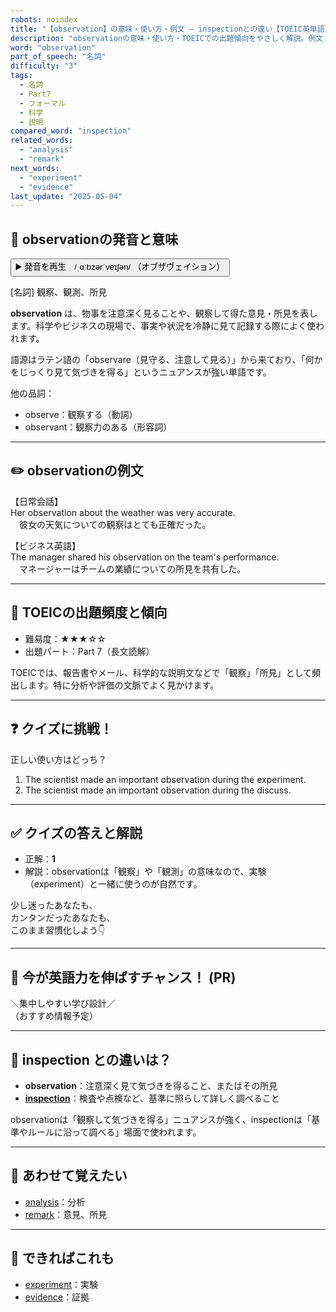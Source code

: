 ```yaml
---
robots: noindex
title: "【observation】の意味・使い方・例文 ― inspectionとの違い【TOEIC英単語】"
description: "observationの意味・使い方・TOEICでの出題傾向をやさしく解説。例文・クイズ付きでinspectionとの違いもわかりやすく学べます。"
word: "observation"
part_of_speech: "名詞"
difficulty: "3"
tags:
  - 名詞
  - Part7
  - フォーマル
  - 科学
  - 説明
compared_word: "inspection"
related_words:
  - "analysis"
  - "remark"
next_words:
  - "experiment"
  - "evidence"
last_update: "2025-05-04"
---
```


## 🔰 observationの発音と意味

<button class="play-audio" onclick="playTTS('observation')">
  <span class="play-audio-main">
    ▶️ 発音を再生　/ˌɑːbzərˈveɪʃən/
  </span>
  <span class="play-audio-sub">
    （オブザヴェイション）
  </span>
</button>

[名詞] 観察、観測、所見

**observation** は、物事を注意深く見ることや、観察して得た意見・所見を表します。科学やビジネスの現場で、事実や状況を冷静に見て記録する際によく使われます。

語源はラテン語の「observare（見守る、注意して見る）」から来ており、「何かをじっくり見て気づきを得る」というニュアンスが強い単語です。

他の品詞：  
- observe：観察する（動詞）
- observant：観察力のある（形容詞）

---

## ✏️ observationの例文

【日常会話】  
Her observation about the weather was very accurate.  
　彼女の天気についての観察はとても正確だった。

【ビジネス英語】  
The manager shared his observation on the team's performance.  
　マネージャーはチームの業績についての所見を共有した。

---

## 🎯 TOEICの出題頻度と傾向

- 難易度：★★★☆☆
- 出題パート：Part 7（長文読解）

TOEICでは、報告書やメール、科学的な説明文などで「観察」「所見」として頻出します。特に分析や評価の文脈でよく見かけます。

---

## ❓ クイズに挑戦！

正しい使い方はどっち？

1. The scientist made an important observation during the experiment.  
2. The scientist made an important observation during the discuss.

---

## ✅ クイズの答えと解説

- 正解：**1**
- 解説：observationは「観察」や「観測」の意味なので、実験（experiment）と一緒に使うのが自然です。

少し迷ったあなたも、  
カンタンだったあなたも、  
このまま習慣化しよう👇️

---

## 🚀 今が英語力を伸ばすチャンス！ (PR)

<div class="info-center">
＼集中しやすい学び設計／<br>  
（おすすめ情報予定）
</div>

---

## 🤔  inspection との違いは？

- **observation**：注意深く見て気づきを得ること、またはその所見
- **[inspection](/word/inspection/)**：検査や点検など、基準に照らして詳しく調べること

observationは「観察して気づきを得る」ニュアンスが強く、inspectionは「基準やルールに沿って調べる」場面で使われます。

---

## 🧩 あわせて覚えたい

- [analysis](/word/analysis/)：分析
- [remark](/word/remark/)：意見、所見

---

## 📖 できればこれも

- [experiment](/word/experiment/)：実験
- [evidence](/word/evidence/)：証拠

<!-- cvid: aid29_bid38 -->
